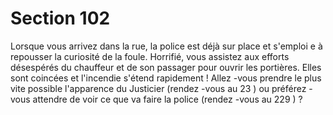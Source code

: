 # Section 102

Lorsque vous arrivez dans la rue, la police est déjà sur place et s'emploi e à repousser la
curiosité de la foule. Horrifié, vous assistez aux efforts désespérés du chauffeur et de son
passager pour ouvrir les portières. Elles sont coincées et l'incendie s'étend rapidement !
Allez -vous prendre le plus vite possible l'apparence du  Justicier (rendez -vous au  23 ) ou
préférez -vous attendre de voir ce que va faire la police (rendez -vous au  229 ) ?